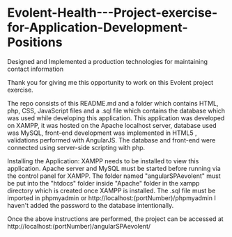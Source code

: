 # Evolent-Health---Project-exercise-for-Application-Development-Positions
Designed and Implemented a production technologies for maintaining contact information

Thank you for giving me this opportunity to work on this Evolent project exercise.

The repo consists of this README.md and a folder which contains HTML, php, CSS, JavaScript files and a .sql file which contains the database which was used while developing this application. 
This application was developed on XAMPP, it was hosted on the Apache localhost server, database used was MySQL, front-end development was implemented in HTML5 , validations performed with AngularJS. The database and front-end were connected using server-side scripting with php. 

Installing the Application:
XAMPP needs to be installed to view this application.
Apache server and MySQL must be started before running via the control panel for XAMPP.
The folder named "angularSPAevolent" must be put into the "htdocs" folder inside "Apache" folder in the xampp directory which is created once XAMPP is installed.
The .sql file must be imported in phpmyadmin or http://localhost:(portNumber)/phpmyadmin
I haven't added the password to the database intentionally. 

Once the above instructions are performed, the project can be accessed at http://localhost:(portNumber)/angularSPAevolent/



